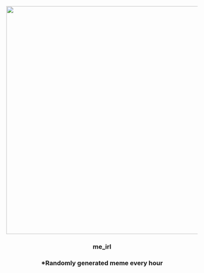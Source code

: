 <p align="center">
        <img src="https://i.redd.it/ii60pbu9d3291.jpg" width="600" height="600">
        </p>
        <h3 align="center">me_irl</h3>
        <h3 align="center">*Randomly generated meme every hour</h3>
    